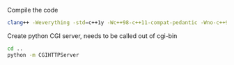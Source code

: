 Compile the code
```bash
clang++ -Weverything -std=c++1y -Wc++98-c++11-compat-pedantic -Wno-c++98-compat -o cgi-bin/serve.cgi serve.cpp
```

Create python CGI server, needs to be called out of cgi-bin
```bash
cd ..
python -m CGIHTTPServer
```
